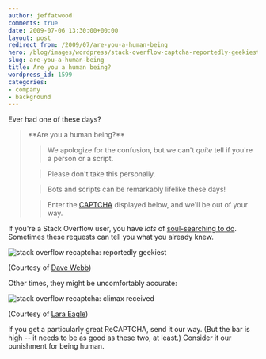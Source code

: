 ```yaml
---
author: jeffatwood
comments: true
date: 2009-07-06 13:30:00+00:00
layout: post
redirect_from: /2009/07/are-you-a-human-being
hero: /blog/images/wordpress/stack-overflow-captcha-reportedly-geekiest.jpg
slug: are-you-a-human-being
title: Are you a human being?
wordpress_id: 1599
categories:
- company
- background
---
```


Ever had one of these days?





<blockquote>
**Are you a human being?**

> 
> We apologize for the confusion, but we can't _quite_ tell if you're a person or a script.
> 
> 

> 
> Please don't take this personally.
> 
> 

> 
> Bots and scripts can be remarkably lifelike these days!
> 
> 

> 
> Enter the [CAPTCHA](http://en.wikipedia.org/wiki/Captcha) displayed below, and we'll be out of your way.
> 
> 
</blockquote>





If you're a Stack Overflow user, you have _lots_ of [soul-searching to do](http://www.amazon.com/dp/0316491977/?tag=codinghorror-20). Sometimes these requests can tell you what you already knew.



![stack overflow recaptcha: reportedly geekiest](/blog/images/wordpress/stack-overflow-captcha-reportedly-geekiest.jpg)



(Courtesy of [Dave Webb](http://stackoverflow.com/users/3171/dave-webb))



Other times, they might be uncomfortably accurate:



![stack overflow recaptcha: climax received](/blog/images/wordpress/stack-overflow-captcha-climax-received.jpg)



(Courtesy of [Lara Eagle](http://twitter.com/lara_eagle))



If you get a particularly great ReCAPTCHA, send it our way. (But the bar is high -- it needs to be as good as these two, at least.) Consider it our punishment for being human.

